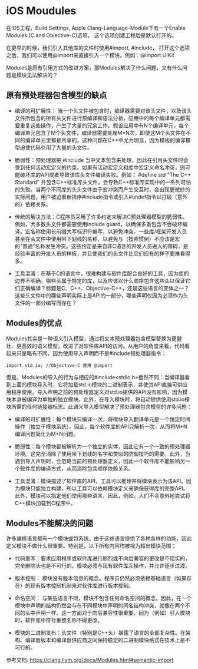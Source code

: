 # iOS Moudules

在iOS工程，Build Settings, Apple Clang-Language-Module下有一个Enable Modules (C and Objective-C)选项， 这个选项创建工程后是默认打开的。

在更早的时候，我们引入其他库的文件时使用#import, #include， 打开这个选项之后，我们可以使用@import来直接引入一个模块。例如：@import UIKit

Modules是原有引用方式的改进方案，那Modules解决了什么问题，又有什么问题是模块无法解决的？


## 原有预处理器包含模型的缺点

* 编译的可扩展性： 当一个头文件被包含时，编译器需要对该头文件，以及该头文件所包含的所有头文件进行预编译和语法分析，应用中的每个编译单元都需要重复这些操作，产生了大量的冗余工作。假设应用中有N个编译单元，每个编译单元包含了M个头文件，编译器需要处理M*N次，即使这M个头文件在不同的编译单元里都是共享的。这种问题在C++中尤为明显，因为模板的编译模型迫使代码引用了大量的头文件。

* 脆弱性：预处理器把 #include 当中文本包含来处理，因此在引用头文件时会受到任何活动宏定义的约束。如果有活动宏定义和库中宏定义命名冲突，则可能破坏库的API或者导致该库头文件编译失败。例如： #define std "The C++ Standard" 并包含C++标准库头文件，会导致C++标准库实现中的一系列可怕的失败。当两个不同库的头头文件由于宏冲突而产生交互时，会出现更微妙的实际问题，用户被迫重新排序#include指令或引入#undef指令以打破（意外的）依赖关系。

* 传统的解决方法：C程序员采用了许多约定来解决C预处理器模型的脆弱性。例如，大多数头文件都需要使用include guard，以确保多重包含不会破坏编译。宏名称使用长前缀大写标识符编写，以避免冲突，一些库/框架开发人员甚至在头文件中使用带下划线的名称，以避免与（按照惯例）不应该是宏的“普通”名称发生冲突。这些约定是来自非C语言的开发人员进入的障碍，是经验丰富的开发人员的样板，并且使我们的头文件比它们应有的样子要难看得多。

* 工具混淆：在基于C的语言中，很难构建与软件库配合良好的工具，因为库的边界不明确。哪些头属于特定的库，以及应该以什么顺序包含这些头以保证它们正确编译？标题是C、C++、Objective-C++，还是这些语言的变体之一？这些头文件中的哪些声明实际上是API的一部分，哪些声明仅因为必须作为头文件的一部分编写而存在？

## Modules的优点

Modules其实是一种语义引入模型，通过将文本预处理器包含模型替换为更健壮、更高效的语义模型，改进了对软件库API的访问。从用户的角度来看，代码看起来只是略有不同，因为使用导入声明而不是#include预处理器指令：

```
import std.io; //Objective-C 使用 @import

```

但是，Modules的导入的行为与相应的#include<stdio.h>截然不同：当编译器看到上面的模块导入时，它将加载std.io模块的二进制表示，并使其API直接可供应用程序使用。导入声明之前的预处理器定义对std.io提供的API没有影响，因为模块本身被编译为单独的独立模块。此外，在导入模块时，将自动提供使用std.io模块所需的任何链接器标志。此语义导入模型解决了预处理器包含模型的许多问题：


* 编译的可扩展性：每个模块只编译一次，将模块导入翻译单元是一个恒定时间操作（独立于模块系统）。因此，每个软件库的API只解析一次，从而将M*N编译问题简化为M+N问题。

* 脆弱性：每个模块都被解析为一个独立的实体，因此它有一个一致的预处理器环境。这完全消除了使用带下划线的名字和类似的防御技巧的需要。此外，当遇到导入声明时，会忽略当前的预处理器定义，因此一个软件库不能影响另一个软件库的编译方式，从而消除包含顺序依赖关系。

* 工具混淆：模块描述了软件库的API，工具可以推理并将模块表示为该API。因为模块只能独立构建，所以工具可以依赖模块定义来确保获得库的完整API。此外，模块可以指定他们使用哪些语言，因此，例如，人们不会意外地尝试将C++模块加载到C程序中。

## Modules不能解决的问题

许多编程语言都有一个模块或包系统，由于这些语言提供了各种各样的功能，因此定义模块不做什么很重要。特别是，以下所有内容均被视为超出模块范围：

* 代码重写：要求应用程序或软件库进行剧烈或不向后兼容的更改是不现实的，完全删除头也是不可行的。模块必须与现有软件库互操作，并允许逐步过渡。

* 版本控制： 模块没有版本信息的概念。程序员仍然必须依赖基础语言（如果存在）的现有版本控制机制来对软件库进行版本控制。

* 命名空间： 与某些语言不同，模块不包含任何命名空间的概念。因此，在一个模块中声明的结构仍然会与在不同模块中声明的同名结构冲突，就像在两个不同的头中声明一样。这一方面对于向后兼容性很重要，因为（例如）引入模块时，软件库中符号重整名称不得更改。

* 模块的二进制发布：头文件（特别是C++头）暴露了语言的全部复杂性。在架构、编译器版本和编译器供应商之间保持稳定的二进制模块格式在技术上是不可行的。

参考文档: https://clang.llvm.org/docs/Modules.html#semantic-import

